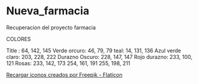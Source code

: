 # Nueva_farmacia
 Recuperacion del proyecto farmacia

COLORES

Title : 64, 142, 145
Verde orcuro: 46, 79, 79
teal: 14, 131, 136
Azul verde claro: 203, 228, 222
Durazno Oscuro: 228, 147, 147
Rojo durazno: 233, 100, 121
Rosas: 233, 142, 173
	 254, 161, 191
	 255, 198, 211

<a href="https://www.flaticon.es/iconos-gratis/recargar" title="recargar iconos">Recargar iconos creados por Freepik - Flaticon</a>